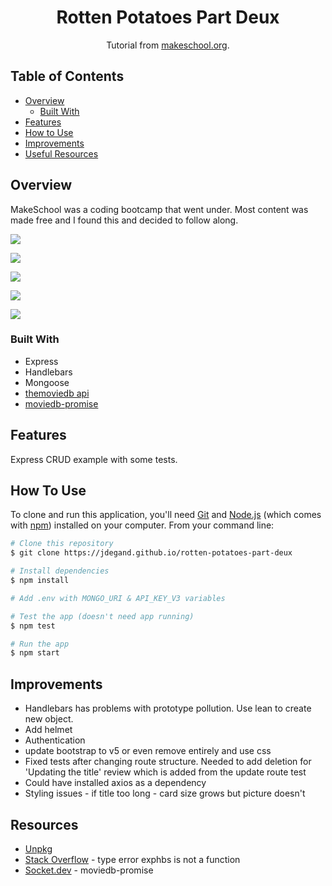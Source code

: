<h1 align="center">Rotten Potatoes Part Deux</h1>

<div align="center">
   Tutorial from  <a href="https://makeschool.org/mediabook/oa/tutorials/rotten-potatoes---movie-reviews-with-express-js-rge/making-a-plan/" target="_blank">makeschool.org</a>.
</div>

## Table of Contents

- [Overview](#overview)
  - [Built With](#built-with)
- [Features](#features)
- [How to Use](#how-to-use)
- [Improvements](#improvements)
- [Useful Resources](#useful-resources)

## Overview

MakeSchool was a coding bootcamp that went under.  Most content was made free and I found this and decided to follow along. 

![](rotten-potatoes-desktop-homepage.png)

![](rotten-potatoes-desktop-movies.png)

![](rotten-potatoes-desktop-movie-detail-1.png)

![](rotten-potatoes-desktop-movie-detail-2.png)

![](rotten-potatoes-desktop-admin-page.png)

### Built With

- Express
- Handlebars
- Mongoose
- [themoviedb api](https://www.themoviedb.org/documentation/api)
- [moviedb-promise](https://www.npmjs.com/package/moviedb-promise)

## Features

Express CRUD example with some tests.

## How To Use

To clone and run this application, you'll need [Git](https://git-scm.com) and [Node.js](https://nodejs.org/en/download/) (which comes with [npm](http://npmjs.com)) installed on your computer. From your command line:

```bash
# Clone this repository
$ git clone https://jdegand.github.io/rotten-potatoes-part-deux

# Install dependencies
$ npm install

# Add .env with MONGO_URI & API_KEY_V3 variables

# Test the app (doesn't need app running)
$ npm test

# Run the app
$ npm start
```

## Improvements

- Handlebars has problems with prototype pollution.  Use lean to create new object.  
- Add helmet
- Authentication
- update bootstrap to v5 or even remove entirely and use css
- Fixed tests after changing route structure.  Needed to add deletion for 'Updating the title' review which is added from the update route test
- Could have installed axios as a dependency
- Styling issues - if title too long - card size grows but picture doesn't 

## Resources

- [Unpkg](https://unpkg.com/) 
- [Stack Overflow](https://stackoverflow.com/questions/69959820/typeerror-exphbs-is-not-a-function) - type error exphbs is not a function
- [Socket.dev](https://socket.dev/npm/package/moviedb-promise) - moviedb-promise
